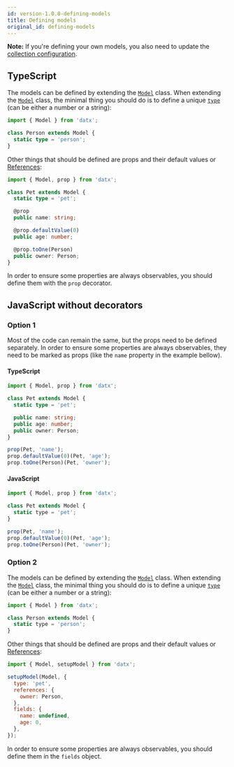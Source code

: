 ```yaml
---
id: version-1.0.0-defining-models
title: Defining models
original_id: defining-models
---
```


**Note:** If you're defining your own models, you also need to update the [collection configuration](configuring-the-collection).

## TypeScript

The models can be defined by extending the [`Model`](../api-reference/model) class. When extending the [`Model`](../api-reference/model) class, the minimal thing you should do is to define a unique [`type`](../api-reference/model#static-type) (can be either a number or a string):

```typescript
import { Model } from 'datx';

class Person extends Model {
  static type = 'person';
}
```

Other things that should be defined are props and their default values or [References](references):

```typescript
import { Model, prop } from 'datx';

class Pet extends Model {
  static type = 'pet';

  @prop
  public name: string;

  @prop.defaultValue(0)
  public age: number;

  @prop.toOne(Person)
  public owner: Person;
}
```

In order to ensure some properties are always observables, you should define them with the `prop` decorator.

## JavaScript without decorators

### Option 1

Most of the code can remain the same, but the props need to be defined separately. In order to ensure some properties are always observables, they need to be marked as props (like the `name` property in the example bellow).

#### TypeScript

```typescript
import { Model, prop } from 'datx';

class Pet extends Model {
  static type = 'pet';

  public name: string;
  public age: number;
  public owner: Person;
}

prop(Pet, 'name');
prop.defaultValue(0)(Pet, 'age');
prop.toOne(Person)(Pet, 'owner');
```

#### JavaScript

```javascript
import { Model, prop } from 'datx';

class Pet extends Model {
  static type = 'pet';
}

prop(Pet, 'name');
prop.defaultValue(0)(Pet, 'age');
prop.toOne(Person)(Pet, 'owner');
```

### Option 2

The models can be defined by extending the [`Model`](../api-reference/model) class. When extending the [`Model`](../api-reference/model) class, the minimal thing you should do is to define a unique [`type`](../api-reference/model#static-type) (can be either a number or a string):

```javascript
import { Model } from 'datx';

class Person extends Model {
  static type = 'person';
}
```

Other things that should be defined are props and their default values or [References](references):

```javascript
import { Model, setupModel } from 'datx';

setupModel(Model, {
  type: 'pet',
  references: {
    owner: Person,
  },
  fields: {
    name: undefined,
    age: 0,
  },
});
```

In order to ensure some properties are always observables, you should define them in the `fields` object.
